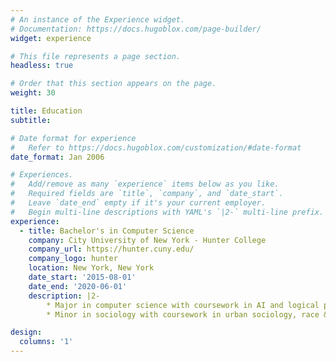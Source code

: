 ```yaml
---
# An instance of the Experience widget.
# Documentation: https://docs.hugoblox.com/page-builder/
widget: experience

# This file represents a page section.
headless: true

# Order that this section appears on the page.
weight: 30

title: Education
subtitle:

# Date format for experience
#   Refer to https://docs.hugoblox.com/customization/#date-format
date_format: Jan 2006

# Experiences.
#   Add/remove as many `experience` items below as you like.
#   Required fields are `title`, `company`, and `date_start`.
#   Leave `date_end` empty if it's your current employer.
#   Begin multi-line descriptions with YAML's `|2-` multi-line prefix.
experience:
  - title: Bachelor's in Computer Science
    company: City University of New York - Hunter College
    company_url: https://hunter.cuny.edu/
    company_logo: hunter
    location: New York, New York
    date_start: '2015-08-01'
    date_end: '2020-06-01'
    description: |2-
        * Major in computer science with coursework in AI and logical programming. 
        * Minor in sociology with coursework in urban sociology, race & ethnic studies, and criminology.

design:
  columns: '1'
---
```

